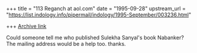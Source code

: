+++
title = "113 Reganch at aol.com"
date = "1995-09-28"
upstream_url = "https://list.indology.info/pipermail/indology/1995-September/003236.html"

+++
[Archive link](https://list.indology.info/pipermail/indology/1995-September/003236.html)

Could someone tell me who published Sulekha Sanyal's book Nabanker? The
mailing address would be a help too. thanks.





